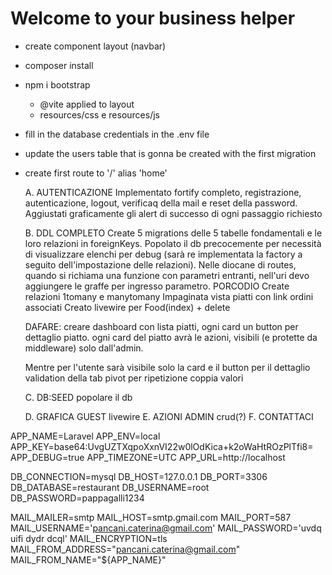 # Welcome to your business helper
- create component layout (navbar)
- composer install
- npm i bootstrap
    - @vite applied to layout
    - resources/css e resources/js
- fill in the database credentials in the .env file
- update the users table that is gonna be created with the first migration
- create first route to '/' alias 'home'


    A. AUTENTICAZIONE
Implementato fortify completo, registrazione, autenticazione, logout, verificaq della mail e reset della password. Aggiustati graficamente gli alert di successo di ogni passaggio richiesto



    B. DDL COMPLETO
Create 5 migrations delle 5 tabelle fondamentali e le loro relazioni in foreignKeys. Popolato il db precocemente per necessità di visualizzare elenchi per debug (sarà re implementata la factory a seguito dell'impostazione delle relazioni).
Nelle diocane di routes, quando si richiama una funzione con parametri entranti, nell'uri devo aggiungere le graffe per ingresso parametro. PORCODIO
Create relazioni 1tomany e manytomany
Impaginata vista piatti con link ordini associati
Creato livewire per Food(index) + delete


    DAFARE:
    creare dashboard con lista piatti, ogni card un button per dettaglio piatto.
    ogni card del piatto avrà le azioni, visibili (e protette da middleware) solo dall'admin.
    
    
    
    Mentre per l'utente sarà visibile solo la card e il button per il dettaglio
    validation della tab pivot per ripetizione coppia valori
    

    C. DB:SEED
        popolare il db
        
    D. GRAFICA GUEST livewire
    E. AZIONI ADMIN crud(?)
    F. CONTATTACI







APP_NAME=Laravel
APP_ENV=local
APP_KEY=base64:UvgUZTXqpoXxnVI22w0lOdKica+k2oWaHtROzPlTfi8=
APP_DEBUG=true
APP_TIMEZONE=UTC
APP_URL=http://localhost

DB_CONNECTION=mysql
DB_HOST=127.0.0.1
DB_PORT=3306
DB_DATABASE=restaurant
DB_USERNAME=root
DB_PASSWORD=pappagalli1234

MAIL_MAILER=smtp
MAIL_HOST=smtp.gmail.com
MAIL_PORT=587
MAIL_USERNAME='pancani.caterina@gmail.com'
MAIL_PASSWORD='uvdq uifi dydr dcql'
MAIL_ENCRYPTION=tls
MAIL_FROM_ADDRESS="pancani.caterina@gmail.com"
MAIL_FROM_NAME="${APP_NAME}"